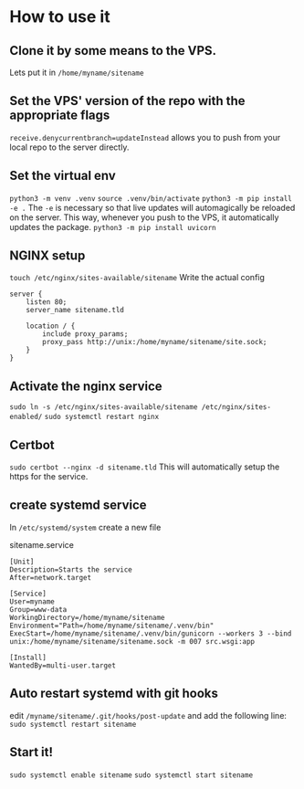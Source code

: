 # How to use it

## Clone it by some means to the VPS.
Lets put it in `/home/myname/sitename`

## Set the VPS' version of the repo with the appropriate flags
`receive.denycurrentbranch=updateInstead` allows you to push from your local repo to the server directly.

## Set the virtual env
`python3 -m venv .venv`
`source .venv/bin/activate`
`python3 -m pip install -e .`
The `-e` is necessary so that live updates will automagically be reloaded on the server.
This way, whenever you push to the VPS, it automatically updates the package.
`python3 -m pip install uvicorn`

## NGINX setup
`touch /etc/nginx/sites-available/sitename`
Write the actual config
```nginx
server {
    listen 80;
    server_name sitename.tld

    location / {
        include proxy_params;
        proxy_pass http://unix:/home/myname/sitename/site.sock;
    }
}
```
## Activate the nginx service
`sudo ln -s /etc/nginx/sites-available/sitename /etc/nginx/sites-enabled/`
`sudo systemctl restart nginx`


## Certbot
`sudo certbot --nginx -d sitename.tld`
This will automatically setup the https for the service.

## create systemd service
In `/etc/systemd/system` create a new file

sitename.service
```systemd
[Unit]
Description=Starts the service
After=network.target

[Service]
User=myname
Group=www-data
WorkingDirectory=/home/myname/sitename
Environment="Path=/home/myname/sitename/.venv/bin"
ExecStart=/home/myname/sitename/.venv/bin/gunicorn --workers 3 --bind unix:/home/myname/sitename/sitename.sock -m 007 src.wsgi:app

[Install]
WantedBy=multi-user.target
```

## Auto restart systemd with git hooks
edit `/myname/sitename/.git/hooks/post-update` and add the following line:
`sudo systemctl restart sitename`

## Start it!
`sudo systemctl enable sitename`
`sudo systemctl start sitename`